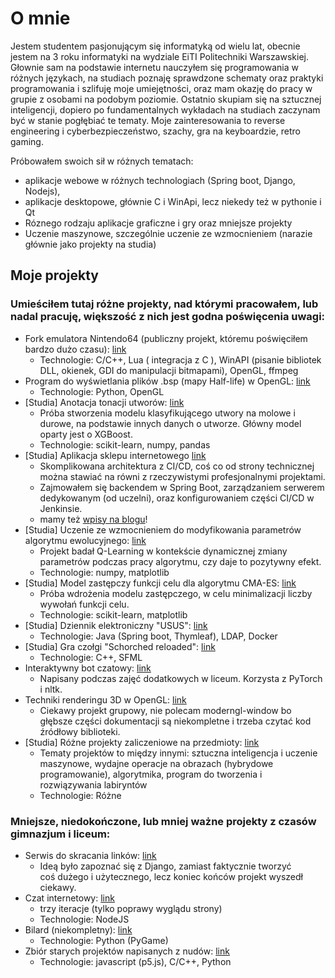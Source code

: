 # O mnie
Jestem studentem pasjonującym się informatyką od wielu lat, obecnie jestem na 3 roku informatyki na wydziale EiTI Politechniki Warszawskiej. Głownie sam na podstawie internetu nauczyłem się programowania w różnych językach, na studiach poznaję sprawdzone schematy oraz praktyki programowania i szlifuję moje umiejętności, oraz mam okazję do pracy w grupie z osobami na podobym poziomie. Ostatnio skupiam się na sztucznej inteligencji, dopiero po fundamentalnych wykładach na studiach zaczynam być w stanie pogłębiać te tematy. Moje zainteresowania to reverse engineering i cyberbezpieczeństwo, szachy, gra na keyboardzie, retro gaming.

Próbowałem swoich sił w różnych tematach: 
* aplikacje webowe w różnych technologiach (Spring boot, Django, Nodejs), 
* aplikacje desktopowe, głównie C i WinApi, lecz niekedy też w pythonie i Qt
* Róznego rodzaju aplikacje graficzne i gry oraz mniejsze projekty
* Uczenie maszynowe, szczególnie uczenie ze wzmocnieniem (narazie głównie jako projekty na studia)

## Moje projekty
### Umieściłem tutaj różne projekty, nad którymi pracowałem, lub nadal pracuję, większość z nich jest godna poświęcenia uwagi:
* Fork emulatora Nintendo64 (publiczny projekt, któremu poświęciłem bardzo dużo czasu):  [link](https://github.com/mkdasher/mupen64-rr-lua-)
  * Technologie: C/C++, Lua ( integracja z C ), WinAPI (pisanie bibliotek DLL, okienek, GDI do manipulacji bitmapami), OpenGL, ffmpeg
* Program do wyświetlania plików .bsp (mapy Half-life) w OpenGL: [link](https://github.com/Madghostek/hl-bsp-viewer)
  * Technologie: Python, OpenGL
* [Studia] Anotacja tonacji utworów: [link](https://github.com/Madghostek/Spotify-song-major-minor-classification)
  * Próba stworzenia modelu klasyfikującego utwory na molowe i durowe, na podstawie innych danych o utworze. Główny model oparty jest o XGBoost.
  * Technologie: scikit-learn, numpy, pandas
* [Studia] Aplikacja sklepu internetowego [link](https://github.com/PIK23/skelp_internetowy/)
   * Skomplikowana architektura z CI/CD, coś co od strony technicznej można stawiać na równi z rzeczywistymi profesjonalnymi projektami.
   * Zajmowałem się backendem w Spring Boot, zarządzaniem serwerem dedykowanym (od uczelni), oraz konfigurowaniem części CI/CD w Jenkinsie.
   * mamy też [wpisy na blogu](https://pw-sklep-internetowy.blogspot.com/)!
* [Studia] Uczenie ze wzmocnieniem do modyfikowania parametrów algorytmu ewolucyjnego: [link](https://github.com/domikkkk/UMA)
  * Projekt badał Q-Learning w kontekście dynamicznej zmiany parametrów podczas pracy algorytmu, czy daje to pozytywny efekt.
  * Technologie: numpy, matplotlib
* [Studia] Model zastępczy funkcji celu dla algorytmu CMA-ES: [link](https://github.com/Madghostek/CMA-ES-surrogate-model)
  * Próba wdrożenia modelu zastępczego, w celu minimalizacji liczby wywołań funkcji celu. 
  * Technologie: scikit-learn, matplotlib
* [Studia] Dziennik elektroniczny "USUS": [link](https://github.com/Madghostek/PAP22L-USUS)
  * Technologie: Java (Spring boot, Thymleaf), LDAP, Docker
* [Studia] Gra czołgi "Schorched reloaded": [link](https://github.com/Madghostek/uni-projects/tree/master/PROI22L)
  * Technologie: C++, SFML
* Interaktywny bot czatowy: [link](https://github.com/Madghostek/website-assistant-bot-nltk)
  * Napisany podczas zajęć dodatkowych w liceum. Korzysta z PyTorch i nltk.
* Techniki renderingu 3D w OpenGL: [link](https://github.com/Madghostek/3d-render-opengl)
  * Ciekawy projekt grupowy, nie polecam moderngl-window bo głębsze części dokumentacji są niekompletne i trzeba czytać kod źródłowy biblioteki.
* [Studia] Różne projekty zaliczeniowe na przedmioty: [link](https://github.com/Madghostek/uni-projects)
  * Tematy projektów to między innymi: sztuczna inteligencja i uczenie maszynowe, wydajne operacje na obrazach (hybrydowe programowanie), algorytmika, program do tworzenia i rozwiązywania labiryntów
  * Technologie: Różne


### Mniejsze, niedokończone, lub mniej ważne projekty z czasów gimnazjum i liceum:
* Serwis do skracania linków: [link](https://github.com/Madghostek/link-shortener-app)
  * Ideą było zapoznać się z Django, zamiast faktycznie tworzyć coś dużego i użytecznego, lecz koniec końców projekt wyszedł ciekawy.
* Czat internetowy: [link](https://github.com/Madghostek/weird-old-stuff/tree/master/socketio-chat)
  * trzy iteracje (tylko poprawy wyglądu strony)
  * Technologie: NodeJS
* Bilard (niekompletny): [link](https://github.com/Madghostek/weird-old-stuff/tree/master/pygame-bilard)
  * Technologie: Python (PyGame)
* Zbiór starych projektów napisanych z nudów: [link](https://github.com/Madghostek/weird-old-stuff)
  * Technologie: javascript (p5.js), C/C++, Python
